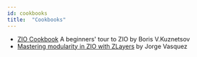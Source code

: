 ```yaml
---
id: cookbooks 
title:  "Cookbooks"
---
```


- [ZIO Cookbook](https://github.com/Neurodyne/zio-cookbook) A beginners' tour to ZIO by Boris V.Kuznetsov
- [Mastering modularity in ZIO with ZLayers](https://ad.scalac.io/zio-ebook) by Jorge Vasquez
